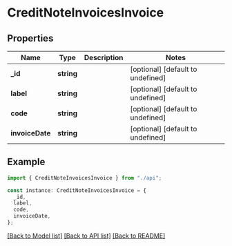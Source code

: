 # CreditNoteInvoicesInvoice

## Properties

| Name            | Type       | Description | Notes                             |
| --------------- | ---------- | ----------- | --------------------------------- |
| **\_id**        | **string** |             | [optional] [default to undefined] |
| **label**       | **string** |             | [optional] [default to undefined] |
| **code**        | **string** |             | [optional] [default to undefined] |
| **invoiceDate** | **string** |             | [optional] [default to undefined] |

## Example

```typescript
import { CreditNoteInvoicesInvoice } from "./api";

const instance: CreditNoteInvoicesInvoice = {
  _id,
  label,
  code,
  invoiceDate,
};
```

[[Back to Model list]](../README.md#documentation-for-models) [[Back to API list]](../README.md#documentation-for-api-endpoints) [[Back to README]](../README.md)
